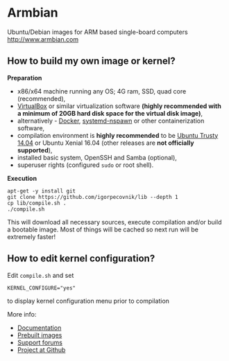 # Armbian

Ubuntu/Debian images for ARM based single-board computers
http://www.armbian.com

## How to build my own image or kernel?

**Preparation**

- x86/x64 machine running any OS; 4G ram, SSD, quad core (recommended),
- [VirtualBox](https://www.virtualbox.org/wiki/Downloads) or similar virtualization software **(highly recommended with a minimum of 20GB hard disk space for the virtual disk image)**,
- alternatively - [Docker](https://github.com/igorpecovnik/lib/pull/255#issuecomment-205045273), [systemd-nspawn](https://www.freedesktop.org/software/systemd/man/systemd-nspawn.html) or other containerization software,
- compilation environment is **highly recommended** to be [Ubuntu Trusty 14.04](http://archive.ubuntu.com/ubuntu/dists/trusty-updates/main/installer-amd64/current/images/netboot/mini.iso) or Ubuntu Xenial 16.04 (other releases are **not officially supported**),
- installed basic system, OpenSSH and Samba (optional),
- superuser rights (configured `sudo` or root shell).

**Execution**
	
	apt-get -y install git
	git clone https://github.com/igorpecovnik/lib --depth 1
	cp lib/compile.sh .
	./compile.sh
	
This will download all necessary sources, execute compilation and/or build a bootable image. Most of things will be cached so next run will be extremely faster!

## How to edit kernel configuration?

Edit `compile.sh` and set

	KERNEL_CONFIGURE="yes"

to display kernel configuration menu prior to compilation

More info:

- [Documentation](http://www.armbian.com/using-armbian-tools/)
- [Prebuilt images](http://www.armbian.com/download/)
- [Support forums](http://forum.armbian.com/ "Armbian support forum")
- [Project at Github](https://github.com/igorpecovnik/lib)
